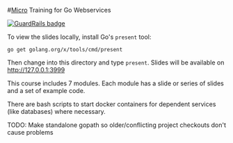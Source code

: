 #[Micro](micro.mu) Training for Go Webservices

[![GuardRails badge](https://badges.production.guardrails.io/bennythejudge/microclass.svg)](https://www.guardrails.io)

To view the slides locally, install Go's `present` tool:

```
go get golang.org/x/tools/cmd/present
```

Then change into this directory and type `present`.  Slides will be available on http://127.0.0.1:3999

This course includes 7 modules.  Each module has a slide or series of slides and a set of example code.

There are bash scripts to start docker containers for dependent services (like databases) where necessary.


TODO: Make standalone gopath so older/conflicting project checkouts don't cause problems
